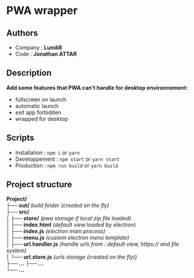 # PWA wrapper

## Authors

- Company : **Lundi8**
- Code : **Jonathan ATTAR**

## Description

**Add some features that PWA can't handle for desktop environnement:**

- fullscreen on launch
- automatic launch
- exit app forbidden
- wrapped for desktop

## Scripts

- Installation : `npm i` or `yarn`
- Developpement : `npm start` or `yarn start`
- Production : `npm run build` or `yarn build`

## Project structure

__Project/__  
__├── out/__ _build folder (created on the fly)_  
__├── src/__  
__│ ├── store/__ _(pwa storage if local zip file loaded)_  
__│ ├── index.html__ _(default view loaded by electron)_  
__│ ├── index.js__ _(electron main process)_  
__│ ├── menu.js__ _(custom electron menu template)_  
__│ ├── url.handler.js__ _(handle urls from : default view, https:// and file system)_  
__│ └── url.store.js__ _(urls storage (created on the fly))_  
__├── ...__ 
__├── ...__  
__└── ...__
